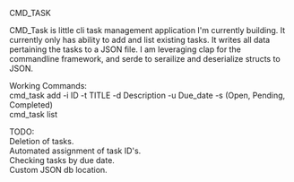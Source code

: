 CMD_TASK

CMD_Task is little cli task management application I'm currently building.
It currently only has ability to add and list existing tasks. It writes all data pertaining the tasks to a JSON file. 
I am leveraging clap for the commandline framework, and serde to serailize and deserialize structs to JSON.

Working Commands:  
cmd_task add -i ID -t TITLE -d Description -u Due_date -s (Open, Pending, Completed)  
cmd_task list

TODO:  
Deletion of tasks.  
Automated assignment of task ID's.  
Checking tasks by due date.   
Custom JSON db location.   
